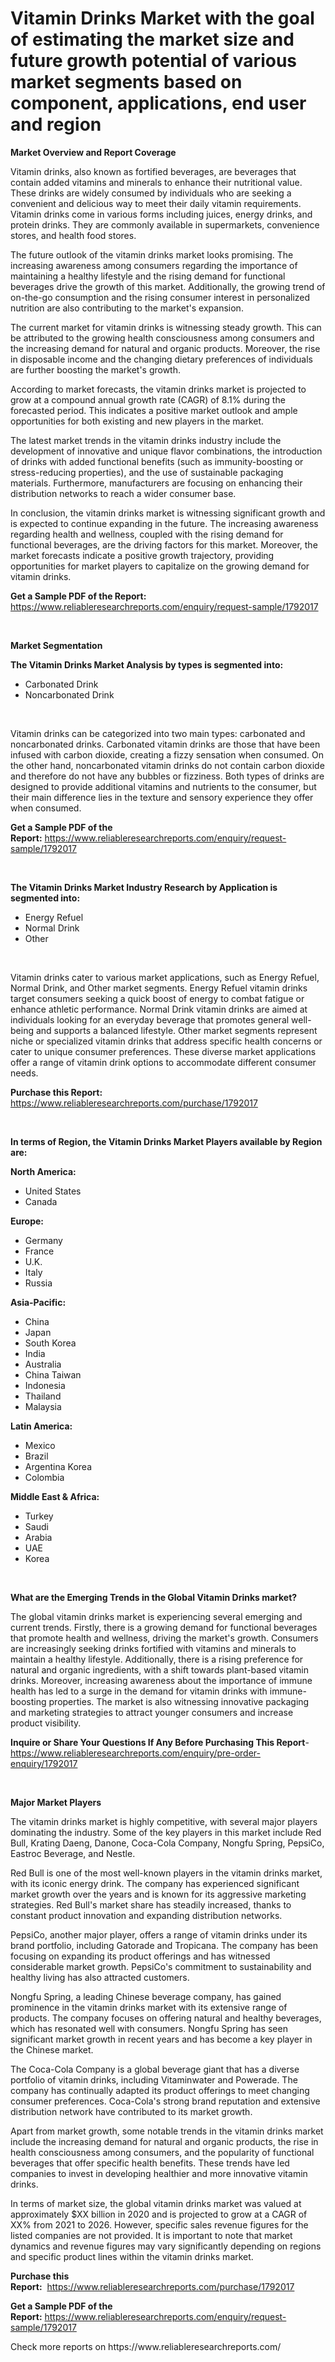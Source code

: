 <p><h1>Vitamin Drinks Market with the goal of estimating the market size and future growth potential of various market segments based on component, applications, end user and region</h1></p><p><strong>Market Overview and Report Coverage</strong></p>
<p><p>Vitamin drinks, also known as fortified beverages, are beverages that contain added vitamins and minerals to enhance their nutritional value. These drinks are widely consumed by individuals who are seeking a convenient and delicious way to meet their daily vitamin requirements. Vitamin drinks come in various forms including juices, energy drinks, and protein drinks. They are commonly available in supermarkets, convenience stores, and health food stores.</p><p>The future outlook of the vitamin drinks market looks promising. The increasing awareness among consumers regarding the importance of maintaining a healthy lifestyle and the rising demand for functional beverages drive the growth of this market. Additionally, the growing trend of on-the-go consumption and the rising consumer interest in personalized nutrition are also contributing to the market's expansion.</p><p>The current market for vitamin drinks is witnessing steady growth. This can be attributed to the growing health consciousness among consumers and the increasing demand for natural and organic products. Moreover, the rise in disposable income and the changing dietary preferences of individuals are further boosting the market's growth.</p><p>According to market forecasts, the vitamin drinks market is projected to grow at a compound annual growth rate (CAGR) of 8.1% during the forecasted period. This indicates a positive market outlook and ample opportunities for both existing and new players in the market.</p><p>The latest market trends in the vitamin drinks industry include the development of innovative and unique flavor combinations, the introduction of drinks with added functional benefits (such as immunity-boosting or stress-reducing properties), and the use of sustainable packaging materials. Furthermore, manufacturers are focusing on enhancing their distribution networks to reach a wider consumer base.</p><p>In conclusion, the vitamin drinks market is witnessing significant growth and is expected to continue expanding in the future. The increasing awareness regarding health and wellness, coupled with the rising demand for functional beverages, are the driving factors for this market. Moreover, the market forecasts indicate a positive growth trajectory, providing opportunities for market players to capitalize on the growing demand for vitamin drinks.</p></p>
<p><strong>Get a Sample PDF of the Report:</strong> <a href="https://www.reliableresearchreports.com/enquiry/request-sample/1792017">https://www.reliableresearchreports.com/enquiry/request-sample/1792017</a></p>
<p>&nbsp;</p>
<p><strong>Market Segmentation</strong></p>
<p><strong>The Vitamin Drinks Market Analysis by types is segmented into:</strong></p>
<p><ul><li>Carbonated Drink</li><li>Noncarbonated Drink</li></ul></p>
<p>&nbsp;</p>
<p><p>Vitamin drinks can be categorized into two main types: carbonated and noncarbonated drinks. Carbonated vitamin drinks are those that have been infused with carbon dioxide, creating a fizzy sensation when consumed. On the other hand, noncarbonated vitamin drinks do not contain carbon dioxide and therefore do not have any bubbles or fizziness. Both types of drinks are designed to provide additional vitamins and nutrients to the consumer, but their main difference lies in the texture and sensory experience they offer when consumed.</p></p>
<p><strong>Get a Sample PDF of the Report:</strong>&nbsp;<a href="https://www.reliableresearchreports.com/enquiry/request-sample/1792017">https://www.reliableresearchreports.com/enquiry/request-sample/1792017</a></p>
<p>&nbsp;</p>
<p><strong>The Vitamin Drinks Market Industry Research by Application is segmented into:</strong></p>
<p><ul><li>Energy Refuel</li><li>Normal Drink</li><li>Other</li></ul></p>
<p>&nbsp;</p>
<p><p>Vitamin drinks cater to various market applications, such as Energy Refuel, Normal Drink, and Other market segments. Energy Refuel vitamin drinks target consumers seeking a quick boost of energy to combat fatigue or enhance athletic performance. Normal Drink vitamin drinks are aimed at individuals looking for an everyday beverage that promotes general well-being and supports a balanced lifestyle. Other market segments represent niche or specialized vitamin drinks that address specific health concerns or cater to unique consumer preferences. These diverse market applications offer a range of vitamin drink options to accommodate different consumer needs.</p></p>
<p><strong>Purchase this Report:</strong>&nbsp; <a href="https://www.reliableresearchreports.com/purchase/1792017">https://www.reliableresearchreports.com/purchase/1792017</a></p>
<p>&nbsp;</p>
<p><strong>In terms of Region, the Vitamin Drinks Market Players available by Region are:</strong></p>
<p>
    <p> <strong> North America: </strong>
        <ul>
            <li>United States</li>
            <li>Canada</li>
        </ul>
        </p> 
    <p> <strong> Europe: </strong>
        <ul>
            <li>Germany</li>
            <li>France</li>
            <li>U.K.</li>
            <li>Italy</li>
            <li>Russia</li>
        </ul>
        </p> 
    <p> <strong> Asia-Pacific: </strong>
        <ul>
            <li>China</li>
            <li>Japan</li>
            <li>South Korea</li>
            <li>India</li>
            <li>Australia</li>
            <li>China Taiwan</li>
            <li>Indonesia</li>
            <li>Thailand</li>
            <li>Malaysia</li>
        </ul>
        </p> 
    <p> <strong> Latin America: </strong>
        <ul>
            <li>Mexico</li>
            <li>Brazil</li>
            <li>Argentina Korea</li>
            <li>Colombia</li>
        </ul>
        </p> 
    <p> <strong> Middle East & Africa: </strong>
        <ul>
            <li>Turkey</li>
            <li>Saudi</li>
            <li>Arabia</li>
            <li>UAE</li>
            <li>Korea</li>
        </ul>
    </p>
    </p>
<p>&nbsp;</p>
<p><strong>What are the Emerging Trends in the Global Vitamin Drinks market?</strong></p>
<p><p>The global vitamin drinks market is experiencing several emerging and current trends. Firstly, there is a growing demand for functional beverages that promote health and wellness, driving the market's growth. Consumers are increasingly seeking drinks fortified with vitamins and minerals to maintain a healthy lifestyle. Additionally, there is a rising preference for natural and organic ingredients, with a shift towards plant-based vitamin drinks. Moreover, increasing awareness about the importance of immune health has led to a surge in the demand for vitamin drinks with immune-boosting properties. The market is also witnessing innovative packaging and marketing strategies to attract younger consumers and increase product visibility.</p></p>
<p><strong>Inquire or Share Your Questions If Any Before Purchasing This Report</strong>- <a href="https://www.reliableresearchreports.com/enquiry/pre-order-enquiry/1792017">https://www.reliableresearchreports.com/enquiry/pre-order-enquiry/1792017</a></p>
<p>&nbsp;</p>
<p><strong>Major Market Players</strong></p>
<p><p>The vitamin drinks market is highly competitive, with several major players dominating the industry. Some of the key players in this market include Red Bull, Krating Daeng, Danone, Coca-Cola Company, Nongfu Spring, PepsiCo, Eastroc Beverage, and Nestle.</p><p>Red Bull is one of the most well-known players in the vitamin drinks market, with its iconic energy drink. The company has experienced significant market growth over the years and is known for its aggressive marketing strategies. Red Bull's market share has steadily increased, thanks to constant product innovation and expanding distribution networks.</p><p>PepsiCo, another major player, offers a range of vitamin drinks under its brand portfolio, including Gatorade and Tropicana. The company has been focusing on expanding its product offerings and has witnessed considerable market growth. PepsiCo's commitment to sustainability and healthy living has also attracted customers.</p><p>Nongfu Spring, a leading Chinese beverage company, has gained prominence in the vitamin drinks market with its extensive range of products. The company focuses on offering natural and healthy beverages, which has resonated well with consumers. Nongfu Spring has seen significant market growth in recent years and has become a key player in the Chinese market.</p><p>The Coca-Cola Company is a global beverage giant that has a diverse portfolio of vitamin drinks, including Vitaminwater and Powerade. The company has continually adapted its product offerings to meet changing consumer preferences. Coca-Cola's strong brand reputation and extensive distribution network have contributed to its market growth.</p><p>Apart from market growth, some notable trends in the vitamin drinks market include the increasing demand for natural and organic products, the rise in health consciousness among consumers, and the popularity of functional beverages that offer specific health benefits. These trends have led companies to invest in developing healthier and more innovative vitamin drinks.</p><p>In terms of market size, the global vitamin drinks market was valued at approximately $XX billion in 2020 and is projected to grow at a CAGR of XX% from 2021 to 2026. However, specific sales revenue figures for the listed companies are not provided. It is important to note that market dynamics and revenue figures may vary significantly depending on regions and specific product lines within the vitamin drinks market.</p></p>
<p><strong>Purchase this Report:</strong>&nbsp;&nbsp;<a href="https://www.reliableresearchreports.com/purchase/1792017">https://www.reliableresearchreports.com/purchase/1792017</a></p>
<p></p>
<p><strong>Get a Sample PDF of the Report:</strong>&nbsp;<a href="https://www.reliableresearchreports.com/enquiry/request-sample/1792017">https://www.reliableresearchreports.com/enquiry/request-sample/1792017</a></p>
<p>Check more reports on https://www.reliableresearchreports.com/</p>